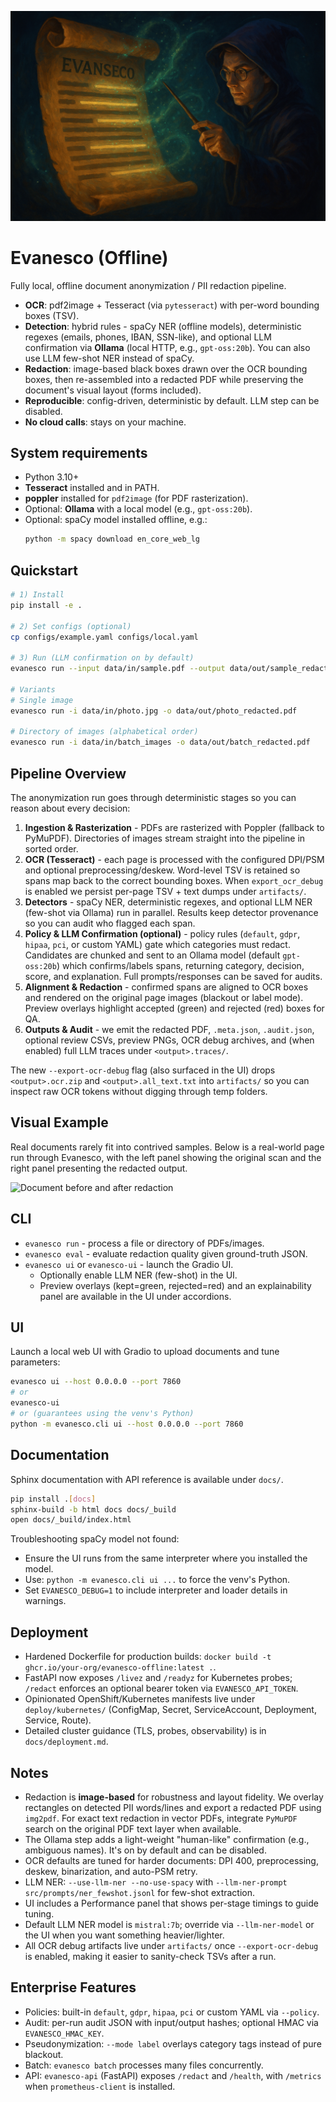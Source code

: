 ![Evanesco Offline](img/header.png)

# Evanesco (Offline)

Fully local, offline document anonymization / PII redaction pipeline.

- **OCR**: pdf2image + Tesseract (via `pytesseract`) with per-word bounding boxes (TSV).
- **Detection**: hybrid rules - spaCy NER (offline models), deterministic regexes (emails, phones, IBAN, SSN-like), and optional LLM confirmation via **Ollama** (local HTTP, e.g., `gpt-oss:20b`).
  You can also use LLM few-shot NER instead of spaCy.
- **Redaction**: image-based black boxes drawn over the OCR bounding boxes, then re-assembled into a redacted PDF while preserving the document's visual layout (forms included).
- **Reproducible**: config-driven, deterministic by default. LLM step can be disabled.
- **No cloud calls**: stays on your machine.

## System requirements

- Python 3.10+
- **Tesseract** installed and in PATH.
- **poppler** installed for `pdf2image` (for PDF rasterization).
- Optional: **Ollama** with a local model (e.g., `gpt-oss:20b`).
- Optional: spaCy model installed offline, e.g.:
  ```bash
  python -m spacy download en_core_web_lg
  ```

## Quickstart

```bash
# 1) Install
pip install -e .

# 2) Set configs (optional)
cp configs/example.yaml configs/local.yaml

# 3) Run (LLM confirmation on by default)
evanesco run --input data/in/sample.pdf --output data/out/sample_redacted.pdf --spacy-model en_core_web_lg

# Variants
# Single image
evanesco run -i data/in/photo.jpg -o data/out/photo_redacted.pdf

# Directory of images (alphabetical order)
evanesco run -i data/in/batch_images -o data/out/batch_redacted.pdf
```

## Pipeline Overview

The anonymization run goes through deterministic stages so you can reason about every decision:

1. **Ingestion & Rasterization** - PDFs are rasterized with Poppler (fallback to PyMuPDF). Directories of images stream straight into the pipeline in sorted order.
2. **OCR (Tesseract)** - each page is processed with the configured DPI/PSM and optional preprocessing/deskew. Word-level TSV is retained so spans map back to the correct bounding boxes. When `export_ocr_debug` is enabled we persist per-page TSV + text dumps under `artifacts/`.
3. **Detectors** - spaCy NER, deterministic regexes, and optional LLM NER (few-shot via Ollama) run in parallel. Results keep detector provenance so you can audit who flagged each span.
4. **Policy & LLM Confirmation (optional)** - policy rules (`default`, `gdpr`, `hipaa`, `pci`, or custom YAML) gate which categories must redact. Candidates are chunked and sent to an Ollama model (default `gpt-oss:20b`) which confirms/labels spans, returning category, decision, score, and explanation. Full prompts/responses can be saved for audits.
5. **Alignment & Redaction** - confirmed spans are aligned to OCR boxes and rendered on the original page images (blackout or label mode). Preview overlays highlight accepted (green) and rejected (red) boxes for QA.
6. **Outputs & Audit** - we emit the redacted PDF, `.meta.json`, `.audit.json`, optional review CSVs, preview PNGs, OCR debug archives, and (when enabled) full LLM traces under `<output>.traces/`.

The new `--export-ocr-debug` flag (also surfaced in the UI) drops `<output>.ocr.zip` and `<output>.all_text.txt` into `artifacts/` so you can inspect raw OCR tokens without digging through temp folders.

## Visual Example

Real documents rarely fit into contrived samples. Below is a real-world page run through Evanesco, with the left panel showing the original scan and the right panel presenting the redacted output.

![Document before and after redaction](img/beforeVsAfter.png)

## CLI

- `evanesco run` - process a file or directory of PDFs/images.
- `evanesco eval` - evaluate redaction quality given ground-truth JSON.
- `evanesco ui` or `evanesco-ui` - launch the Gradio UI.
  - Optionally enable LLM NER (few-shot) in the UI.
  - Preview overlays (kept=green, rejected=red) and an explainability panel are available in the UI under accordions.

## UI

Launch a local web UI with Gradio to upload documents and tune parameters:

```bash
evanesco ui --host 0.0.0.0 --port 7860
# or
evanesco-ui
# or (guarantees using the venv's Python)
python -m evanesco.cli ui --host 0.0.0.0 --port 7860
```

## Documentation

Sphinx documentation with API reference is available under `docs/`.

```bash
pip install .[docs]
sphinx-build -b html docs docs/_build
open docs/_build/index.html
```

Troubleshooting spaCy model not found:
- Ensure the UI runs from the same interpreter where you installed the model.
- Use: `python -m evanesco.cli ui ...` to force the venv's Python.
- Set `EVANESCO_DEBUG=1` to include interpreter and loader details in warnings.

## Deployment

- Hardened Dockerfile for production builds: `docker build -t ghcr.io/your-org/evanesco-offline:latest .`.
- FastAPI now exposes `/livez` and `/readyz` for Kubernetes probes; `/redact` enforces an optional bearer token via `EVANESCO_API_TOKEN`.
- Opinionated OpenShift/Kubernetes manifests live under `deploy/kubernetes/` (ConfigMap, Secret, ServiceAccount, Deployment, Service, Route).
- Detailed cluster guidance (TLS, probes, observability) is in `docs/deployment.md`.

## Notes

- Redaction is **image-based** for robustness and layout fidelity. We overlay rectangles on detected PII words/lines and export a redacted PDF using `img2pdf`. For exact text redaction in vector PDFs, integrate `PyMuPDF` search on the original PDF text layer when available.
- The Ollama step adds a light-weight "human-like" confirmation (e.g., ambiguous names). It's on by default and can be disabled.
- OCR defaults are tuned for harder documents: DPI 400, preprocessing, deskew, binarization, and auto-PSM retry.
 - LLM NER: `--use-llm-ner --no-use-spacy` with `--llm-ner-prompt src/prompts/ner_fewshot.jsonl` for few-shot extraction.
 - UI includes a Performance panel that shows per-stage timings to guide tuning.
- Default LLM NER model is `mistral:7b`; override via `--llm-ner-model` or the UI when you want something heavier/lighter.
- All OCR debug artifacts live under `artifacts/` once `--export-ocr-debug` is enabled, making it easier to sanity-check TSVs after a run.

## Enterprise Features

- Policies: built-in `default`, `gdpr`, `hipaa`, `pci` or custom YAML via `--policy`.
- Audit: per-run audit JSON with input/output hashes; optional HMAC via `EVANESCO_HMAC_KEY`.
- Pseudonymization: `--mode label` overlays category tags instead of pure blackout.
- Batch: `evanesco batch` processes many files concurrently.
- API: `evanesco-api` (FastAPI) exposes `/redact` and `/health`, with `/metrics` when `prometheus-client` is installed.
